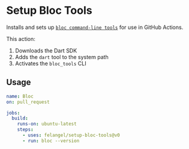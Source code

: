 # Setup Bloc Tools

Installs and sets up [`bloc command-line tools`](https://pub.dev/packages/bloc_tools) for use in GitHub Actions.

This action:

1. Downloads the Dart SDK
1. Adds the `dart` tool to the system path
1. Activates the `bloc_tools` CLI

## Usage

```yml
name: Bloc
on: pull_request

jobs:
  build:
    runs-on: ubuntu-latest
    steps:
      - uses: felangel/setup-bloc-tools@v0
      - run: bloc --version
```
